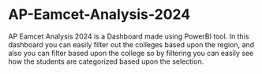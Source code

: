 # AP-Eamcet-Analysis-2024
AP Eamcet Analysis 2024 is a Dashboard made using PowerBI tool. In this dashboard you can easily filter out the colleges based upon the region, and also you can filter based upon the college so by filtering you can easily see how the students are categorized based upon the selection.
